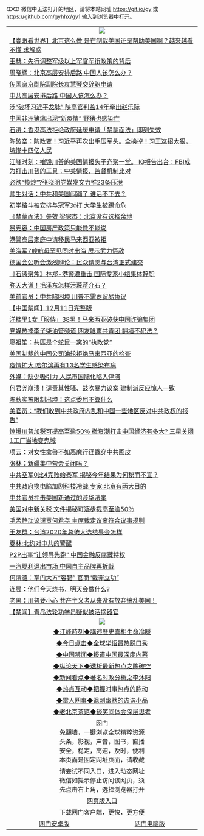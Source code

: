 ↀↀ 微信中无法打开的地区，请将本站网址 https://git.io/gy 或 https://github.com/gyhhx/gy1 输入到浏览器中打开。 

 <table>

  <tr>
    <td colspan="2" align=center><img src="https://cdn.jsdelivr.net/gh/gyoupiodf/im1/20190822-2.jpg"></td>
 </tr>
<tr><td colspan="2" align="left"><a href="https://xball.casa/oo.aspx?name=c1105786&key=eqxowaguscvmxdgc&from=gy">【睿眼看世界】北京这么做 是在制裁美国还是帮助美国啊？越来越看不懂 求解惑</a></td></tr>
<tr><td colspan="2" align="left"><a href="https://xball.casa/oo.aspx?name=c1105882&key=eqxowaguscvmxdgc&from=gy">王赫：先行调整军级以上军官军衔政策的背后</a></td></tr>
<tr><td colspan="2" align="left"><a href="https://xball.casa/oo.aspx?name=c1105834&key=eqxowaguscvmxdgc&from=gy">周晓辉：北京高层安排后路 中国人该怎么办？</a></td></tr>
<tr><td colspan="2" align="left"><a href="https://xball.casa/oo.aspx?name=c1105784&key=eqxowaguscvmxdgc&from=gy">传国家京剧院副院长袁慧琴交辞职申请</a></td></tr>
<tr><td colspan="2" align="left"><a href="https://xball.casa/oo.aspx?name=c1105890&key=eqxowaguscvmxdgc&from=gy">中共高层安排后路 中国人该怎么办？</a></td></tr>
<tr><td colspan="2" align="left"><a href="https://xball.casa/oo.aspx?name=c1105798&key=eqxowaguscvmxdgc&from=gy">涉“破坏习近平龙脉” 陕高官判监14年牵出赵乐际</a></td></tr>
<tr><td colspan="2" align="left"><a href="https://xball.casa/oo.aspx?name=c1105883&key=eqxowaguscvmxdgc&from=gy">中国非洲猪瘟出现“新疫情” 野猪也感染亡</a></td></tr>
<tr><td colspan="2" align="left"><a href="https://xball.casa/oo.aspx?name=c816850&key=eqxowaguscvmxdgc&from=gy">石涛：香港高法拒绝政府延缓申请「禁蒙面法」即刻失效</a></td></tr>
<tr><td colspan="2" align="left"><a href="https://xball.casa/oo.aspx?name=c816932&key=eqxowaguscvmxdgc&from=gy">陈破空：防政变！习近平再次出手压军头。全换掉！习王这招太狠，坑惨十四亿人民</a></td></tr>
<tr><td colspan="2" align="left"><a href="https://xball.casa/oo.aspx?name=c922850&key=eqxowaguscvmxdgc&from=gy">江峰时刻：摧毁川普的美国情报头子齐聚一堂。 IG报告出台：FBI成为打击川普的工具；中美情报、监督机制比对</a></td></tr>
<tr><td colspan="2" align="left"><a href="https://xball.casa/oo.aspx?name=c1105884&key=eqxowaguscvmxdgc&from=gy">必欲“揽炒”?张晓明党媒发文力推23条压港</a></td></tr>
<tr><td colspan="2" align="left"><a href="https://xball.casa/oo.aspx?name=c1105803&key=eqxowaguscvmxdgc&from=gy">师生对话：中共和美国闹蹦了 谁活不下去？</a></td></tr>
<tr><td colspan="2" align="left"><a href="https://xball.casa/oo.aspx?name=c1105880&key=eqxowaguscvmxdgc&from=gy">初学格斗被安排与冠军对打 大学生被踢命危</a></td></tr>
<tr><td colspan="2" align="left"><a href="https://xball.casa/oo.aspx?name=c1105879&key=eqxowaguscvmxdgc&from=gy">《禁蒙面法》失效 梁家杰：北京没有选择余地</a></td></tr>
<tr><td colspan="2" align="left"><a href="https://xball.casa/oo.aspx?name=c1105796&key=eqxowaguscvmxdgc&from=gy">易宪容：中国房产政策只能做不能说</a></td></tr>
<tr><td colspan="2" align="left"><a href="https://xball.casa/oo.aspx?name=c1105863&key=eqxowaguscvmxdgc&from=gy">港警高层家庭申请移民马来西亚被拒</a></td></tr>
<tr><td colspan="2" align="left"><a href="https://xball.casa/oo.aspx?name=c1105889&key=eqxowaguscvmxdgc&from=gy">美海军7艘航母罕见同时出海 展示武力慑敌</a></td></tr>
<tr><td colspan="2" align="left"><a href="https://xball.casa/oo.aspx?name=c1105896&key=eqxowaguscvmxdgc&from=gy">德国会公听会激烈辩论：民众请愿与台湾正式建交</a></td></tr>
<tr><td colspan="2" align="left"><a href="https://xball.casa/oo.aspx?name=c1105915&key=eqxowaguscvmxdgc&from=gy">《石涛聚焦》林郑-港警遭重击 国际专家小组集体辞职</a></td></tr>
<tr><td colspan="2" align="left"><a href="https://xball.casa/oo.aspx?name=c1105920&key=eqxowaguscvmxdgc&from=gy">弥天大谎！毛泽东怎样污蔑蒋介石？</a></td></tr>
<tr><td colspan="2" align="left"><a href="https://xball.casa/oo.aspx?name=c1105878&key=eqxowaguscvmxdgc&from=gy">美前官员：中共陷困境 川普不需要贸易协议</a></td></tr>
<tr><td colspan="2" align="left"><a href="https://xball.casa/oo.aspx?name=c1105901&key=eqxowaguscvmxdgc&from=gy">【中国禁闻】12月11日完整版</a></td></tr>
<tr><td colspan="2" align="left"><a href="https://xball.casa/oo.aspx?name=c1105825&key=eqxowaguscvmxdgc&from=gy">洋楼里1女「服侍」38男！马来西亚破获中国诈骗集团</a></td></tr>
<tr><td colspan="2" align="left"><a href="https://xball.casa/oo.aspx?name=c1105836&key=eqxowaguscvmxdgc&from=gy">党媒热捧李子柒油管频道 网友呛声共青团:翻墙不犯法？</a></td></tr>
<tr><td colspan="2" align="left"><a href="https://xball.casa/oo.aspx?name=c1105793&key=eqxowaguscvmxdgc&from=gy">廖祖笙：共匪是个蛇鼠一窝的“执政党”</a></td></tr>
<tr><td colspan="2" align="left"><a href="https://xball.casa/oo.aspx?name=c1105826&key=eqxowaguscvmxdgc&from=gy">美国制裁的中国公司油轮拒绝马来西亚的检查</a></td></tr>
<tr><td colspan="2" align="left"><a href="https://xball.casa/oo.aspx?name=c1105829&key=eqxowaguscvmxdgc&from=gy">疫情扩大 哈尔滨再有13名学生感染布病</a></td></tr>
<tr><td colspan="2" align="left"><a href="https://xball.casa/oo.aspx?name=c1105898&key=eqxowaguscvmxdgc&from=gy">外媒：缺少吸引力 人民币国际化陷入停滞</a></td></tr>
<tr><td colspan="2" align="left"><a href="https://xball.casa/oo.aspx?name=c1105964&key=eqxowaguscvmxdgc&from=gy">何君尧崩溃！谴责其性骚、鼓吹暴力议案 建制派反应惊人一致</a></td></tr>
<tr><td colspan="2" align="left"><a href="https://xball.casa/oo.aspx?name=c1105866&key=eqxowaguscvmxdgc&from=gy">陈秋实被限制出境：这点委屈不算什么</a></td></tr>
<tr><td colspan="2" align="left"><a href="https://xball.casa/oo.aspx?name=c1105953&key=eqxowaguscvmxdgc&from=gy">美官员：“我们收到中共政府内乱和中国一些地区反对中共政权的报告”</a></td></tr>
<tr><td colspan="2" align="left"><a href="https://xball.casa/oo.aspx?name=c1105956&key=eqxowaguscvmxdgc&from=gy">惊爆川普加税可提高至逾50％ 撤资潮打击中国经济有多大? 三星关闭1工厂当地变鬼城</a></td></tr>
<tr><td colspan="2" align="left"><a href="https://xball.casa/oo.aspx?name=c1105799&key=eqxowaguscvmxdgc&from=gy">项云：对女性禽兽不如恶魔行径戳穿中共画皮</a></td></tr>
<tr><td colspan="2" align="left"><a href="https://xball.casa/oo.aspx?name=c1105846&key=eqxowaguscvmxdgc&from=gy">张林：新疆集中营会关闭吗？</a></td></tr>
<tr><td colspan="2" align="left"><a href="https://xball.casa/oo.aspx?name=c1105806&key=eqxowaguscvmxdgc&from=gy">中共空军0比4完败给泰军 揭秘今年结果为何秘而不宣？</a></td></tr>
<tr><td colspan="2" align="left"><a href="https://xball.casa/oo.aspx?name=c1105802&key=eqxowaguscvmxdgc&from=gy">中共政府换电脑加剧科技冷战 专家:北京有两大目的</a></td></tr>
<tr><td colspan="2" align="left"><a href="https://xball.casa/oo.aspx?name=c1105856&key=eqxowaguscvmxdgc&from=gy">中共官员抨击美国新通过的涉华法案</a></td></tr>
<tr><td colspan="2" align="left"><a href="https://xball.casa/oo.aspx?name=c1105795&key=eqxowaguscvmxdgc&from=gy">美国对中新关税 文件揭秘可逐步提高至逾50％</a></td></tr>
<tr><td colspan="2" align="left"><a href="https://xball.casa/oo.aspx?name=c1105865&key=eqxowaguscvmxdgc&from=gy">毛孟静动议谴责何君尧 主席裁定议案符合议事规则</a></td></tr>
<tr><td colspan="2" align="left"><a href="https://xball.casa/oo.aspx?name=c1105833&key=eqxowaguscvmxdgc&from=gy">王友群：台湾2020年总统大选结果会怎样</a></td></tr>
<tr><td colspan="2" align="left"><a href="https://xball.casa/oo.aspx?name=c1105835&key=eqxowaguscvmxdgc&from=gy">夏林:北约对中共的警醒</a></td></tr>
<tr><td colspan="2" align="left"><a href="https://xball.casa/oo.aspx?name=c1105921&key=eqxowaguscvmxdgc&from=gy">P2P出事“让领导先跑” 中国金融反腐藏特权</a></td></tr>
<tr><td colspan="2" align="left"><a href="https://xball.casa/oo.aspx?name=c1105831&key=eqxowaguscvmxdgc&from=gy">一汽夏利退出市场  中国自主品牌再折戟</a></td></tr>
<tr><td colspan="2" align="left"><a href="https://xball.casa/oo.aspx?name=c1105820&key=eqxowaguscvmxdgc&from=gy">何清涟：掌门大方“容错” 官商“戴罪立功”</a></td></tr>
<tr><td colspan="2" align="left"><a href="https://xball.casa/oo.aspx?name=c1105804&key=eqxowaguscvmxdgc&from=gy">连晨：他们今天烧书，明天会做什么?</a></td></tr>
<tr><td colspan="2" align="left"><a href="https://xball.casa/oo.aspx?name=c1105917&key=eqxowaguscvmxdgc&from=gy">老黑：川普要小心 共产主义者从来没有放弃搞乱美国！</a></td></tr>
<tr><td colspan="2" align="left"><a href="https://xball.casa/oo.aspx?name=c1105902&key=eqxowaguscvmxdgc&from=gy">【禁闻】青岛法轮功学员疑似被活摘器官</a></td></tr>

 <tr>
   <td colspan="2" align=center><img src="https://cdn.jsdelivr.net/gh/gyoupiodf/im1/jf-1.jpg"></td>
  </tr>
   <tr>
   <td colspan="2" align=center> 
<a href="https://xball.casa/oo.aspx?name=c922850&key=eqxowaguscvmxdgc&from=gy&tag=9877">◆江峰時刻◆講述歷史真相生命冷暖</a><br/>
    </td>
  </tr>
   <tr>
   <td colspan="2" align=center> 
<a href="https://xball.casa/oo.aspx?name=c816850&key=eqxowaguscvmxdgc&from=gy&tag=9877">◆今日点击◆全球华语最热脱口秀</a><br/>
    </td>
  </tr>
  <tr>
  <td colspan="2" align=center>
<a href="https://xball.casa/oo.aspx?name=c816860&key=eqxowaguscvmxdgc&from=gy&tag=99733110">◆中国禁闻◆报道中国最深度内幕</a><br/>
   </tr>
  <tr>
     <td colspan="2" align=center>
<a href="https://xball.casa/oo.aspx?name=c816855&key=eqxowaguscvmxdgc&from=gy&tag=997110">◆纵论天下◆透析最新热点之陈破空</a><br/>
   </tr>
   <tr>
      <td colspan="2" align=center>
<a href="https://xball.casa/oo.aspx?name=c838308&key=eqxowaguscvmxdgc&from=gy&tag=9973110">◆新闻看点◆著名时政分析之李沐阳</a><br/>
   </tr>
   <tr>
     <td colspan="2" align=center>
<a href="https://xball.casa/oo.aspx?name=c816852&key=eqxowaguscvmxdgc&from=gy&tag=9733110">◆热点互动◆把握时事热点的脉动</a><br/>
   </tr>
   <tr>
      <td colspan="2" align=center>
<a href="https://xball.casa/oo.aspx?name=c816694&key=eqxowaguscvmxdgc&from=gy&tag=93310">◆雷人网事◆讽刺幽默的诙谐小品</a><br/>
   </tr>
   <tr>
    <td colspan="2" align=center>
<a href="https://xball.casa/oo.aspx?name=c816650&key=eqxowaguscvmxdgc&from=gy&tag=9973110">◆老北京茶馆◆谈笑间体会深层思考</a><br/>
   </tr>
<tr>
    <td colspan="2" align="center">网门<br/>免翻墙，一键浏览全球精粹资源<br/>头条，影视，声音，图书，直播<br/>安全，稳定，高速，及时，便利<br/>本页面是固定网址页面，请收藏</td>
  <tr>
  <tr>
    <td colspan="2" align="center">请尝试不同入口，进入动态网址<br/>微信如提示停止访问该网页，须<br/>先点击右上角，选择浏览器打开</td>
  <tr>
  <tr>
    <td colspan="2" align="center"><a href="https://cdn.statically.io/gh/otiny/up/master/show001.htm">网页版入口</a></td>
  </tr>
  <tr>
    <td colspan="2" align="center">下载网门客户端，更快，更方便</td>
  <tr>
  <tr>
    <td align="center"><a href="https://raw.githubusercontent.com/opipe/up/master/oGatea.apk">网门安卓版</a></td>
    <td align="center"><a href="https://raw.githubusercontent.com/opipe/up/master/oGate.zip">网门电脑版</a></td>
  </tr>

</table>

